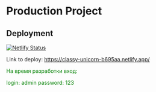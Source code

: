 # Production Project

## Deployment

[![Netlify Status](https://api.netlify.com/api/v1/badges/e51526bf-4e8e-4a8e-9477-8c882d72d913/deploy-status)](https://app.netlify.com/sites/classy-unicorn-b695aa/deploys)

Link to deploy: https://classy-unicorn-b695aa.netlify.app/


<font color="green">
На время разработки вход:

login: admin
password: 123
</font>